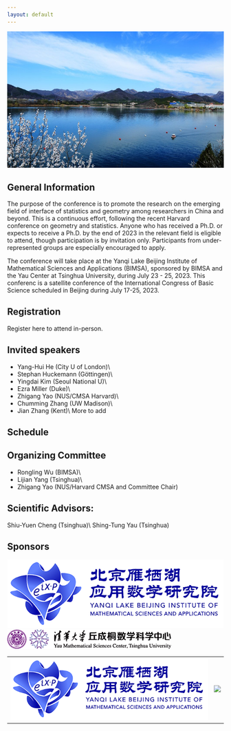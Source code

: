 ```yaml
---
layout: default
---
```

![tour](./pic/tour.jpg)

## General Information
The purpose of the conference is to promote the research on the emerging field of interface of statistics and geometry among researchers in China and beyond. This is a continuous effort, following the recent Harvard conference on geometry and statistics. Anyone who has received a Ph.D. or expects to receive a Ph.D. by the end of 2023 in the relevant field is eligible to attend, though participation is by invitation only. Participants from under-represented groups are especially encouraged to apply.

The conference will take place at the Yanqi Lake Beijing Institute of Mathematical Sciences and Applications (BIMSA), sponsored by BIMSA and the Yau Center at Tsinghua University, during July 23 - 25, 2023.
This conferenc is a satellite conference of the International Congress of Basic Science scheduled in Beijing during July 17-25, 2023.
## Registration
Register here to attend in-person.
## Invited speakers 
* Yang-Hui He (City U of London)\\
* Stephan Huckemann‬‬‬ (Göttingen)\\
* Yingdai Kim (Seoul National U)\\
* Ezra Miller (Duke)\\
* Zhigang Yao (NUS/CMSA Harvard)\\
* Chumming Zhang (UW Madison)\\
* Jian Zhang (Kent)\\
More to add
## Schedule
## Organizing Committee
* Rongling Wu (BIMSA)\\
* Lijian Yang (Tsinghua)\\
* Zhigang Yao (NUS/Harvard CMSA and Committee Chair)

## Scientific Advisors: 
Shiu-Yuen Cheng (Tsinghua)\\
Shing-Tung Yau (Tsinghua)

## Sponsors
![yanqi](./pic/yanqi_small.png)
![ymsc](./pic/ymsc_1.jpg)

<table>
<tr>
<td><img src="./pic/yanqi_small.png"></td>
<td><img src="./pic/YSMC_small.png"></td>
</tr>
</table>


<!-- Text can be **bold**, _italic_, or ~~strikethrough~~.

[Link to another page](./another-page.html).

There should be whitespace between paragraphs.

There should be whitespace between paragraphs. We recommend including a README, or a file with information about your project.

# Header 1

This is a normal paragraph following a header. GitHub is a code hosting platform for version control and collaboration. It lets you and others work together on projects from anywhere.

## Header 2

> This is a blockquote following a header.
>
> When something is important enough, you do it even if the odds are not in your favor.

### Header 3

```js
// Javascript code with syntax highlighting.
var fun = function lang(l) {
  dateformat.i18n = require('./lang/' + l)
  return true;
}
```

```ruby
# Ruby code with syntax highlighting
GitHubPages::Dependencies.gems.each do |gem, version|
  s.add_dependency(gem, "= #{version}")
end
```

#### Header 4

*   This is an unordered list following a header.
*   This is an unordered list following a header.
*   This is an unordered list following a header.

##### Header 5

1.  This is an ordered list following a header.
2.  This is an ordered list following a header.
3.  This is an ordered list following a header.

###### Header 6

| head1        | head two          | three |
|:-------------|:------------------|:------|
| ok           | good swedish fish | nice  |
| out of stock | good and plenty   | nice  |
| ok           | good `oreos`      | hmm   |
| ok           | good `zoute` drop | yumm  |

### There's a horizontal rule below this.

* * *

### Here is an unordered list:

*   Item foo
*   Item bar
*   Item baz
*   Item zip

### And an ordered list:

1.  Item one
1.  Item two
1.  Item three
1.  Item four

### And a nested list:

- level 1 item
  - level 2 item
  - level 2 item
    - level 3 item
    - level 3 item
- level 1 item
  - level 2 item
  - level 2 item
  - level 2 item
- level 1 item
  - level 2 item
  - level 2 item
- level 1 item

### Small image

![Octocat](https://github.githubassets.com/images/icons/emoji/octocat.png)

### Large image

![Branching](https://guides.github.com/activities/hello-world/branching.png)


### Definition lists can be used with HTML syntax.

<dl>
<dt>Name</dt>
<dd>Godzilla</dd>
<dt>Born</dt>
<dd>1952</dd>
<dt>Birthplace</dt>
<dd>Japan</dd>
<dt>Color</dt>
<dd>Green</dd>
</dl>

```
Long, single-line code blocks should not wrap. They should horizontally scroll if they are too long. This line should be long enough to demonstrate this.
```

```
The final element.
``` -->
